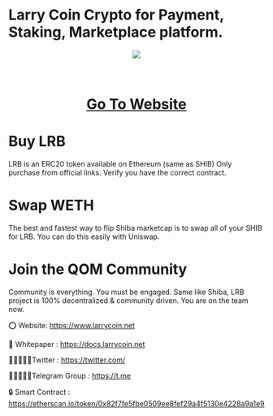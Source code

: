 # Larry Coin Crypto for Payment, Staking, Marketplace platform.

<div align="center"><img src="https://kaew.io/wp-content/uploads/2023/01/kaewmabin1.fw_.png)" /><br />
</div>
<div align="center">
  <h1><br />
    <a href="https://www.larrycoin.net/" target="_blank">Go To Website<br />
    </a></h1>
</div>


# Buy LRB

LRB is an ERC20 token available on Ethereum (same as SHIB) Only purchase from official links. Verify you have the correct contract.

# Swap WETH
The best and fastest way to flip Shiba marketcap is to swap all of your SHIB for LRB. You can do this easily with Uniswap.

# Join the QOM Community
Community is everything. You must be engaged. Same like Shiba, LRB project is 100% decentralized & community driven. You are on the team now.


⭕ Website: https://www.larrycoin.net

📄 Whitepaper : https://docs.larrycoin.net

👨🏿‍🤝‍👨🏿Twitter : https://twitter.com/

👨🏿‍🤝‍👨🏿Telegram Group : https://t.me

🔒 Smart Contract : https://etherscan.io/token/0x82f7fe5fbe0509ee8fef29a4f5130e4228a9a1e9
